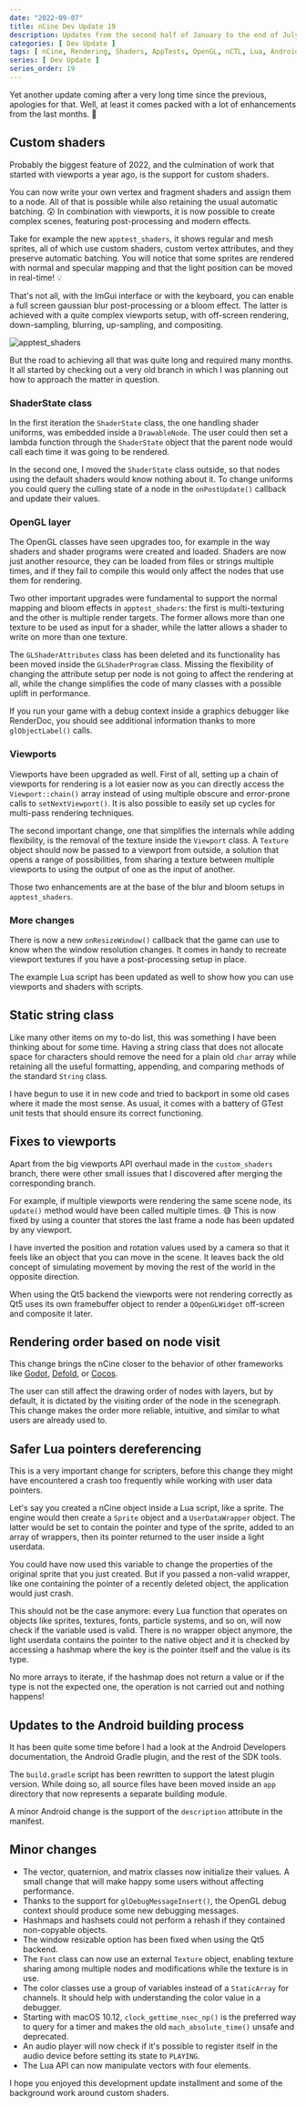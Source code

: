 ```yaml
---
date: "2022-09-07"
title: nCine Dev Update 19
description: Updates from the second half of January to the end of July 2022
categories: [ Dev Update ]
tags: [ nCine, Rendering, Shaders, AppTests, OpenGL, nCTL, Lua, Android ]
series: [ Dev Update ]
series_order: 19
---
```


Yet another update coming after a very long time since the previous, apologies for that. Well, at least it comes packed with a lot of enhancements from the last months. :muscle:

## Custom shaders

Probably the biggest feature of 2022, and the culmination of work that started with viewports a year ago, is the support for custom shaders.

You can now write your own vertex and fragment shaders and assign them to a node. All of that is possible while also retaining the usual automatic batching. :astonished:
In combination with viewports, it is now possible to create complex scenes, featuring post-processing and modern effects.

Take for example the new `apptest_shaders`, it shows regular and mesh sprites, all of which use custom shaders, custom vertex attributes, and they preserve automatic batching.
You will notice that some sprites are rendered with normal and specular mapping and that the light position can be moved in real-time! :bulb:

That's not all, with the ImGui interface or with the keyboard, you can enable a full screen gaussian blur post-processing or a bloom effect.
The latter is achieved with a quite complex viewports setup, with off-screen rendering, down-sampling, blurring, up-sampling, and compositing.

![apptest_shaders](/images/apptest_shaders.png "apptest_shaders")

But the road to achieving all that was quite long and required many months. It all started by checking out a very old branch in which I was planning out how to approach the matter in question.

### ShaderState class

In the first iteration the `ShaderState` class, the one handling shader uniforms, was embedded inside a `DrawableNode`.
The user could then set a lambda function through the `ShaderState` object that the parent node would call each time it was going to be rendered.

In the second one, I moved the `ShaderState` class outside, so that nodes using the default shaders would know nothing about it.
To change uniforms you could query the culling state of a node in the `onPostUpdate()` callback and update their values.

### OpenGL layer

The OpenGL classes have seen upgrades too, for example in the way shaders and shader programs were created and loaded. Shaders are now just another resource, they can be loaded from files or strings multiple times, and if they fail to compile this would only affect the nodes that use them for rendering.

Two other important upgrades were fundamental to support the normal mapping and bloom effects in `apptest_shaders`: the first is multi-texturing and the other is multiple render targets.
The former allows more than one texture to be used as input for a shader, while the latter allows a shader to write on more than one texture.

The `GLShaderAttributes` class has been deleted and its functionality has been moved inside the `GLShaderProgram` class. Missing the flexibility of changing the attribute setup per node is not going to affect the rendering at all, while the change simplifies the code of many classes with a possible uplift in performance.

If you run your game with a debug context inside a graphics debugger like RenderDoc, you should see additional information thanks to more `glObjectLabel()` calls.

### Viewports

Viewports have been upgraded as well. First of all, setting up a chain of viewports for rendering is a lot easier now as you can directly access the `Viewport::chain()` array instead of using multiple obscure and error-prone calls to `setNextViewport()`. It is also possible to easily set up cycles for multi-pass rendering techniques.

The second important change, one that simplifies the internals while adding flexibility, is the removal of the texture inside the `Viewport` class. A `Texture` object should now be passed to a viewport from outside, a solution that opens a range of possibilities, from sharing a texture between multiple viewports to using the output of one as the input of another.

Those two enhancements are at the base of the blur and bloom setups in `apptest_shaders`.

### More changes

There is now a new `onResizeWindow()` callback that the game can use to know when the window resolution changes. It comes in handy to recreate viewport textures if you have a post-processing setup in place.

The example Lua script has been updated as well to show how you can use viewports and shaders with scripts.

## Static string class

Like many other items on my to-do list, this was something I have been thinking about for some time. Having a string class that does not allocate space for characters should remove the need for a plain old `char` array while retaining all the useful formatting, appending, and comparing methods of the standard `String` class.

I have begun to use it in new code and tried to backport in some old cases where it made the most sense.
As usual, it comes with a battery of GTest unit tests that should ensure its correct functioning.

## Fixes to viewports

Apart from the big viewports API overhaul made in the `custom_shaders` branch, there were other small issues that I discovered after merging the corresponding branch.

For example, if multiple viewports were rendering the same scene node, its `update()` method would have been called multiple times. :sweat_smile:
This is now fixed by using a counter that stores the last frame a node has been updated by any viewport.

I have inverted the position and rotation values used by a camera so that it feels like an object that you can move in the scene.
It leaves back the old concept of simulating movement by moving the rest of the world in the opposite direction.

When using the Qt5 backend the viewports were not rendering correctly as Qt5 uses its own framebuffer object to render a `QOpenGLWidget` off-screen and composite it later.

## Rendering order based on node visit

This change brings the nCine closer to the behavior of other frameworks like [Godot](https://docs.godotengine.org/en/stable/tutorials/2d/canvas_layers.html#canvaslayers), [Defold](https://defold.com/manuals/gui/#draw-order), or [Cocos](https://docs.cocos.com/creator/manual/en/ui-system/components/engine/priority.html#ui-node-ordering).

The user can still affect the drawing order of nodes with layers, but by default, it is dictated by the visiting order of the node in the scenegraph. This change makes the order more reliable, intuitive, and similar to what users are already used to.

## Safer Lua pointers dereferencing

This is a very important change for scripters, before this change they might have encountered a crash too frequently while working with user data pointers.

Let's say you created a nCine object inside a Lua script, like a sprite. The engine would then create a `Sprite` object and a `UserDataWrapper` object.
The latter would be set to contain the pointer and type of the sprite, added to an array of wrappers, then its pointer returned to the user inside a light userdata.

You could have now used this variable to change the properties of the original sprite that you just created. But if you passed a non-valid wrapper, like one containing the pointer of a recently deleted object, the application would just crash.

This should not be the case anymore: every Lua function that operates on objects like sprites, textures, fonts, particle systems, and so on, will now check if the variable used is valid.
There is no wrapper object anymore, the light userdata contains the pointer to the native object and it is checked by accessing a hashmap where the key is the pointer itself and the value is its type.

No more arrays to iterate, if the hashmap does not return a value or if the type is not the expected one, the operation is not carried out and nothing happens!

## Updates to the Android building process

It has been quite some time before I had a look at the Android Developers documentation, the Android Gradle plugin, and the rest of the SDK tools.

The `build.gradle` script has been rewritten to support the latest plugin version. While doing so, all source files have been moved inside an `app` directory that now represents a separate building module.

A minor Android change is the support of the `description` attribute in the manifest.

## Minor changes

- The vector, quaternion, and matrix classes now initialize their values. A small change that will make happy some users without affecting performance.
- Thanks to the support for `glDebugMessageInsert()`, the OpenGL debug context should produce some new debugging messages.
- Hashmaps and hashsets could not perform a rehash if they contained non-copyable objects.
- The window resizable option has been fixed when using the Qt5 backend.
- The `Font` class can now use an external `Texture` object, enabling texture sharing among multiple nodes and modifications while the texture is in use.
- The color classes use a group of variables instead of a `StaticArray` for channels. It should help with understanding the color value in a debugger.
- Starting with macOS 10.12, `clock_gettime_nsec_np()` is the preferred way to query for a timer and makes the old `mach_absolute_time()` unsafe and deprecated.
- An audio player will now check if it's possible to register itself in the audio device before setting its state to `PLAYING`.
- The Lua API can now manipulate vectors with four elements.

I hope you enjoyed this development update installment and some of the background work around custom shaders.
